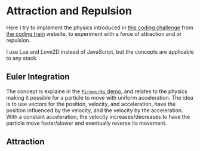 # Attraction and Repulsion

Here I try to implement the physics introduced in [this coding challenge](https://thecodingtrain.com/CodingChallenges/056-attraction-repulsion.html) from [the coding train](https://thecodingtrain.com/) website, to experiment with a force of attraction and or repulsion.

I use Lua and Love2D instead of JavaScript, but the concepts are applicable to any stack.

## Euler Integration

The concept is explaine in the [`Fireworks` demo](https://github.com/borntofrappe/code/blob/master/Fireworks/README.md#physics), and relates to the physics making it possible for a particle to move with uniform acceleration. The idea is to use vectors for the position, velocity, and acceleration, have the position influenced by the velocity, and the velocity by the acceleration. With a constant acceleration, the velocity increases/decreases to have the particle move faster/slower and eventually reverse its movement.

## Attraction
